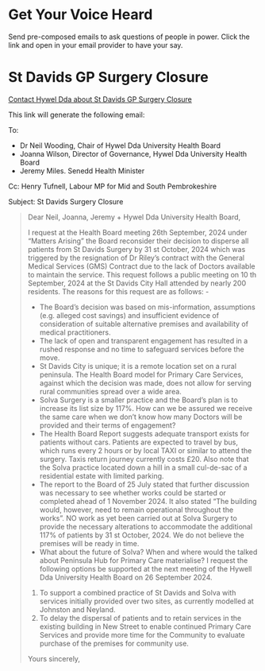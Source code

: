 # Get Your Voice Heard
Send pre-composed emails to ask questions of people in power. 
Click the link and open in your email provider to have your say.

# St Davids GP Surgery Closure

<a href="mailto:neil.wooding@wales.nhs.uk,joanna.L.wilson@wales.nhs.uk,corporate.correspondence.hdd@wales.nhs.uk,jeremy.miles@senedd.wales?subject=Davids Surgery Closure&cc= henry.tufnell.mp@parliament.uk&body=Dear Neil, Joanna, Jeremy + Hywel Dda University Health Board,%0D%0A%0D%0A,I request at the Health Board meeting 26th September, 2024 under “Matters Arising” the Board reconsider their decision to disperse all patients from St Davids Surgery by 31 st October, 2024 which was triggered by the resignation of Dr Riley’s contract with the General Medical Services (GMS) Contract due to the lack of Doctors available to maintain the service.This request follows a public meeting on 10 th September, 2024 at the St Davids City Hall attended by nearly 200 residents.%0D%0AThe reasons for this request are as follows: -%0D%0A- The Board’s decision was based on mis-information, assumptions (e.g. alleged cost savings) and insufficient evidence of consideration of suitable alternative premises and availability of medical practitioners.%0D%0A- The lack of open and transparent engagement has resulted in a rushed response and no time to safeguard services before the move.%0D%0A- St Davids City is unique; it is a remote location set on a rural peninsula. The Health Board
model for Primary Care Services, against which the decision was made, does not allow for serving rural communities spread over a wide area.%0D%0A- Solva Surgery is a smaller practice and the Board’s plan is to increase its list size by 117%. How can we be assured we receive the same care when we don’t know how many Doctors will be provided and their terms of engagement?%0D%0A- The Health Board Report suggests adequate transport exists for patients without cars. Patients are expected to travel by bus, which runs every 2 hours or by local TAXI or similar to attend the surgery. Taxis return journey currently costs £20. Also note that the Solva practice located down a hill in a small cul-de-sac of a residential estate with limited parking.%0D%0A- The report to the Board of 25 July stated that further discussion was necessary to see whether works could be started or completed ahead of 1 November 2024. It also stated “The building would, however, need to remain operational throughout the works”. NO work as yet been carried out at Solva Surgery to provide the necessary alterations to accommodate the additional 117% of patients by 31 st October, 2024. We do not believe the premises will be ready in time.%0D%0A- What about the future of Solva? When and where would the talked about Peninsula Hub for Primary Care materialise?%0D%0A%0D%0AI request the following options be supported at the next meeting of the Hywell Dda University Health Board on 26 September 2024.%0D%0A1. To support a combined practice of St Davids and Solva with services initially provided over two sites, as currently modelled at Johnston and Neyland.%0D%0A2. To delay the dispersal of patients and to retain services in the existing building in New Street to enable continued Primary Care Services and provide more time for the Community to evaluate purchase of the premises for community use.%0D%0A%0D%0AYours sincerely,%0D%0A%0D%0A">Contact Hywel Dda about St Davids GP Surgery Closure</a>

This link will generate the following email:

To: 
- Dr Neil Wooding, Chair of Hywel Dda University Health Board
- Joanna Wilson, Director of Governance, Hywel Dda University Health Board
- Jeremy Miles. Senedd Health Minister
  
Cc:
Henry Tufnell, Labour MP for Mid and South Pembrokeshire

Subject:
St Davids Surgery Closure

> Dear Neil, Joanna, Jeremy + Hywel Dda University Health Board,
>
> I request at the Health Board meeting 26th September, 2024 under “Matters Arising” the Board
reconsider their decision to disperse all patients from St Davids Surgery by 31 st October, 2024 which
was triggered by the resignation of Dr Riley’s contract with the General Medical Services (GMS)
Contract due to the lack of Doctors available to maintain the service.
This request follows a public meeting on 10 th September, 2024 at the St Davids City Hall attended by
nearly 200 residents.
The reasons for this request are as follows: -
> - The Board’s decision was based on mis-information, assumptions (e.g. alleged cost savings)
and insufficient evidence of consideration of suitable alternative premises and availability of
medical practitioners.
> - The lack of open and transparent engagement has resulted in a rushed response and no time
to safeguard services before the move.
> - St Davids City is unique; it is a remote location set on a rural peninsula. The Health Board
model for Primary Care Services, against which the decision was made, does not allow for
serving rural communities spread over a wide area.
> - Solva Surgery is a smaller practice and the Board’s plan is to increase its list size by 117%.
How can we be assured we receive the same care when we don’t know how many Doctors
will be provided and their terms of engagement?
> - The Health Board Report suggests adequate transport exists for patients without cars.
Patients are expected to travel by bus, which runs every 2 hours or by local TAXI or similar to
attend the surgery. Taxis return journey currently costs £20. Also note that the Solva
practice located down a hill in a small cul-de-sac of a residential estate with limited parking.
> - The report to the Board of 25 July stated that further discussion was necessary to see
whether works could be started or completed ahead of 1 November 2024. It also stated
“The building would, however, need to remain operational throughout the works”. NO work
as yet been carried out at Solva Surgery to provide the necessary alterations to
accommodate the additional 117% of patients by 31 st October, 2024. We do not believe the
premises will be ready in time.
> - What about the future of Solva? When and where would the talked about Peninsula Hub for
Primary Care materialise?
> I request the following options be supported at the next meeting of the Hywell Dda University
Health Board on 26 September 2024.
> 1. To support a combined practice of St Davids and Solva with services initially provided over two
sites, as currently modelled at Johnston and Neyland.
> 2. To delay the dispersal of patients and to retain services in the existing building in New Street
> to enable continued Primary Care Services and provide more time for the Community to
> evaluate purchase of the premises for community use.
>
> Yours sincerely,
>
